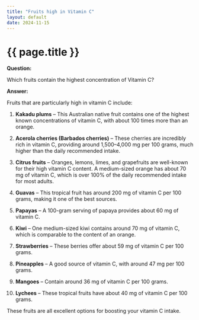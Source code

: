 ```yaml
---
title: "Fruits high in Vitamin C"
layout: default
date: 2024-11-15
---
```


# {{ page.title }}

**Question:** 

Which fruits contain the highest concentration of Vitamin C?

**Answer:**

Fruits that are particularly high in vitamin C include:

1. **Kakadu plums** – This Australian native fruit contains one of the highest known concentrations of vitamin C, with about 100 times more than an orange.
   
2. **Acerola cherries (Barbados cherries)** – These cherries are incredibly rich in vitamin C, providing around 1,500–4,000 mg per 100 grams, much higher than the daily recommended intake.

3. **Citrus fruits** – Oranges, lemons, limes, and grapefruits are well-known for their high vitamin C content. A medium-sized orange has about 70 mg of vitamin C, which is over 100% of the daily recommended intake for most adults.

4. **Guavas** – This tropical fruit has around 200 mg of vitamin C per 100 grams, making it one of the best sources.

5. **Papayas** – A 100-gram serving of papaya provides about 60 mg of vitamin C.

6. **Kiwi** – One medium-sized kiwi contains around 70 mg of vitamin C, which is comparable to the content of an orange.

7. **Strawberries** – These berries offer about 59 mg of vitamin C per 100 grams.

8. **Pineapples** – A good source of vitamin C, with around 47 mg per 100 grams.

9. **Mangoes** – Contain around 36 mg of vitamin C per 100 grams.

10. **Lychees** – These tropical fruits have about 40 mg of vitamin C per 100 grams.

These fruits are all excellent options for boosting your vitamin C intake.
